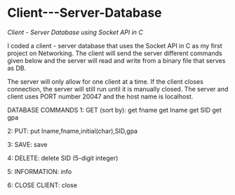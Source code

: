 # Client---Server-Database
*Client - Server Database using Socket API in C*

I coded a client - server database that uses the Socket API in C as my first project on Networking. 
The client will send the server different commands given below and the server will read and write from a binary file that serves as DB.

The server will only allow for one client at a time. If the client closes connection, the server will still run until it is manually closed.
The server and client uses PORT number 20047 and the host name is localhost.


DATABASE COMMANDS
1: GET (sort by):
get fname 
get lname 
get SID
get gpa

2: PUT:
put lname,fname,initial(char),SID,gpa

3: SAVE:
save

4: DELETE:
delete SID (5-digit integer)

5: INFORMATION:
info

6: CLOSE CLIENT:
close

